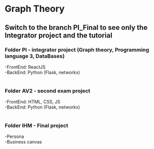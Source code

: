 # Graph Theory 
<h2>Switch to the branch PI_Final to see only the Integrator project and the tutorial </h2>

<h3>Folder PI - integrator project (Graph theory, Programming language 3, DataBases)</h3>
 -FrontEnd: ReactJS <br>
 -BackEnd: Python (Flask, networkx) 
 <br><br>
<h3>Folder AV2 - second exam project</h3>
 -FrontEnd: HTML, CSS, JS <br>
 -BackEnd: Python (Flask, networkx)
 <br>
 <br>
 
 <h3>Folder IHM - Final project</h3>
-Persona <br>
-Business canvas

